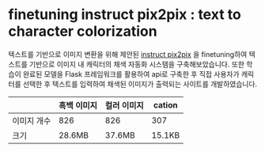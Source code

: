 # finetuning instruct pix2pix : text to character colorization
텍스트를 기반으로 이미지 변환을 위해 제안된 [instruct pix2pix](https://github.com/timothybrooks/instruct-pix2pix/tree/main) 을 finetuning하여 텍스트를 기반으로 이미지 내 캐릭터의 채색 자동화 시스템을 구축해보았습니다. 또한 학습이 완료된 모델을 Flask 프레임워크를 활용하여 api로 구축한 후 직접 사용자가 캐릭터를 선택한 후 텍스트를 입력하여 채색된 이미지가 출력되는 사이트를 개발하였습니다.

|              | 흑백 이미지 | 컬러 이미지 | cation    |
|--------------|-------------|-------------|-----------|
| 이미지 개수  | 826         | 826         | 307       |
| 크기         | 28.6MB      | 37.6MB      | 15.1KB    |
